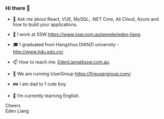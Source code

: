 ### Hi there 👋

<!--
**EdenLiang/edenliang** is a ✨ _special_ ✨ repository because its `README.md` (this file) appears on your GitHub profile.

Here are some ideas to get you started:

- 🔭 I’m currently working on ...
- 🌱 I’m currently learning ...
- 👯 I’m looking to collaborate on ...
- 🤔 I’m looking for help with ...
- 💬 Ask me about ...
- 📫 How to reach me: ...
- 😄 Pronouns: ...
- ⚡ Fun fact: ...
-->

- 💬 Ask me about React, VUE, MySQL, .NET Core, Ali Cloud, Azure and how to build your applications.

- 🔭 I work at SSW https://www.ssw.com.au/people/eden-liang.

- 🎓 I graduated from Hangzhou DIANZI university - http://www.hdu.edu.cn/.

- 📫 How to reach me: EdenLiang@ssw.com.au.

- 👯 We are running UserGroup https://fireusergroup.com/.

- 👪 I am dad to 1 cute boy.

- 🌱 I’m currently learning English.


Cheers  
Eden Liang
